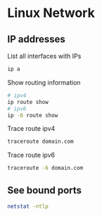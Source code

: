 # Linux Network 

## IP addresses

List all interfaces with IPs

```sh
ip a
```

Show routing information

```sh
# ipv4
ip route show
# ipv6
ip -6 route show
```

Trace route ipv4
```sh
traceroute domain.com
```

Trace route ipv6
```sh
traceroute -6 domain.com
```

## See bound ports
```sh
netstat -ntlp
```

